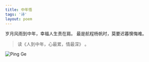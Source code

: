```yaml
---
title: 中年悟
tags: '诗'
layout: poem
---
```


岁月风雨到中年，幸福人生责在肩。
最是航程杨帆时，莫要迟暮懊悔难。

<blockquote class="text-left inline-block">
读《人到中年，心最累，情最深》 。
</blockquote>

![Ping Ge](poems/ping-ge.jpg)
